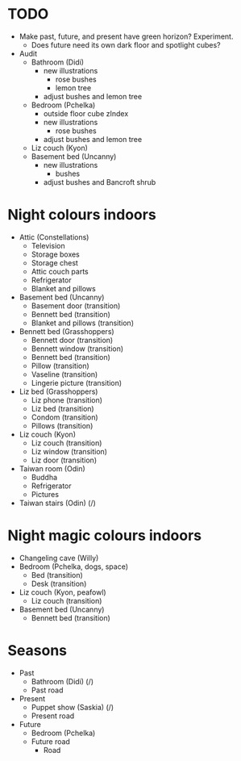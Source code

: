 # TODO
* Make past, future, and present have green horizon? Experiment.
    * Does future need its own dark floor and spotlight cubes?
* Audit
    * Bathroom (Didi)
        * new illustrations
            * rose bushes
            * lemon tree
        * adjust bushes and lemon tree
    * Bedroom (Pchelka)
        * outside floor cube zIndex
        * new illustrations
            * rose bushes
        * adjust bushes and lemon tree
    * Liz couch (Kyon)
    * Basement bed (Uncanny)
        * new illustrations
            * bushes
        * adjust bushes and Bancroft shrub

# Night colours indoors
* Attic (Constellations)
    * Television
    * Storage boxes
    * Storage chest
    * Attic couch parts
    * Refrigerator
    * Blanket and pillows
* Basement bed (Uncanny)
    * Basement door (transition)
    * Bennett bed (transition)
    * Blanket and pillows (transition)
* Bennett bed (Grasshoppers)
    * Bennett door (transition)
    * Bennett window (transition)
    * Bennett bed (transition)
    * Pillow (transition)
    * Vaseline (transition)
    * Lingerie picture (transition)
* Liz bed (Grasshoppers)
    * Liz phone (transition)
    * Liz bed (transition)
    * Condom (transition)
    * Pillows (transition)
* Liz couch (Kyon)
    * Liz couch (transition)
    * Liz window (transition)
    * Liz door (transition)
* Taiwan room (Odin)
    * Buddha
    * Refrigerator
    * Pictures
* Taiwan stairs (Odin) (/)

# Night magic colours indoors
* Changeling cave (Willy)
* Bedroom (Pchelka, dogs, space)
    * Bed (transition)
    * Desk (transition)
* Liz couch (Kyon, peafowl)
    * Liz couch (transition)
* Basement bed (Uncanny)
    * Bennett bed (transition)

# Seasons
* Past
    * Bathroom (Didi) (/)
    * Past road
* Present
    * Puppet show (Saskia) (/)
    * Present road
* Future
    * Bedroom (Pchelka)
    * Future road
        * Road